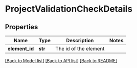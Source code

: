 # ProjectValidationCheckDetails

## Properties
Name | Type | Description | Notes
------------ | ------------- | ------------- | -------------
**element_id** | **str** | The id of the element | 

[[Back to Model list]](../README.md#documentation-for-models) [[Back to API list]](../README.md#documentation-for-api-endpoints) [[Back to README]](../README.md)



